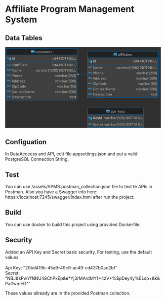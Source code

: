# Affiliate Program Management System

## Data Tables
![plot](./assets/apms_der.png)

## Configuation

In DataAcceess and API, edit file appsettings.json and put a valid PostgreSQL Connection String.

## Test

You can use /assets/APMS.postman_collection.json file to test te APIs in Postman.
Also you have a Swagger info here: https://localhost:7245/swagger/index.html after run the project.

## Build

You can use docker to build this project using provided Dockerfile.

## Security

Added an API Key and Secret basic security.
For testing, use the default values.<br/><br/>
Api Key: "20bd419b-45a9-49c9-ac49-cd437b0ac2bf"<br/>
Secret: "NBJ&sPwYfNNU49ChPxEp&e*Yj3rMArdMY(+4zV+%$pDey4y%ELsp+&k&Pa#wmEG^"<br/>

These values allready are in the provided Postman collection.